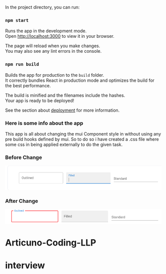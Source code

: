 In the project directory, you can run:

### `npm start`

Runs the app in the development mode.\
Open [http://localhost:3000](http://localhost:3000) to view it in your browser.

The page will reload when you make changes.\
You may also see any lint errors in the console.

### `npm run build`

Builds the app for production to the `build` folder.\
It correctly bundles React in production mode and optimizes the build for the best performance.

The build is minified and the filenames include the hashes.\
Your app is ready to be deployed!

See the section about [deployment](https://facebook.github.io/create-react-app/docs/deployment) for more information.

### Here is some info about the app

This app is all about changing the mui Component style in without using any pre build hooks defined by mui. So to do so i have created a .css file where some css in being applied externally to do the given task.

### Before Change
![Screenshot](before.png)

### After Change
![Screenshot](after.png)
# Articuno-Coding-LLP
# interview
